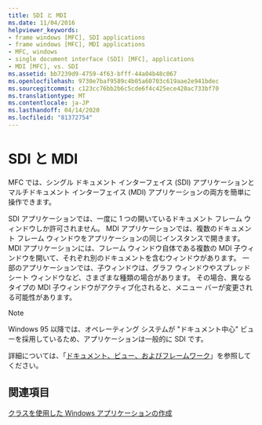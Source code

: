 ```yaml
---
title: SDI と MDI
ms.date: 11/04/2016
helpviewer_keywords:
- frame windows [MFC], SDI applications
- frame windows [MFC], MDI applications
- MFC, windows
- single document interface (SDI) [MFC], applications
- MDI [MFC], vs. SDI
ms.assetid: bb7239d9-4759-4f63-bfff-44a04b48c067
ms.openlocfilehash: 9730e7baf9589c4b05a60703c619aae2e941bdec
ms.sourcegitcommit: c123cc76bb2b6c5cde6f4c425ece420ac733bf70
ms.translationtype: MT
ms.contentlocale: ja-JP
ms.lasthandoff: 04/14/2020
ms.locfileid: "81372754"
---
```

# <a name="sdi-and-mdi"></a>SDI と MDI

MFC では、シングル ドキュメント インターフェイス (SDI) アプリケーションとマルチドキュメント インターフェイス (MDI) アプリケーションの両方を簡単に操作できます。

SDI アプリケーションでは、一度に 1 つの開いているドキュメント フレーム ウィンドウしか許可されません。 MDI アプリケーションでは、複数のドキュメント フレーム ウィンドウをアプリケーションの同じインスタンスで開きます。 MDI アプリケーションには、フレーム ウィンドウ自体である複数の MDI 子ウィンドウを開いて、それぞれ別のドキュメントを含むウィンドウがあります。 一部のアプリケーションでは、子ウィンドウは、グラフ ウィンドウやスプレッドシート ウィンドウなど、さまざまな種類の場合があります。 その場合、異なるタイプの MDI 子ウィンドウがアクティブ化されると、メニュー バーが変更される可能性があります。

> [!NOTE]
> Windows 95 以降では、オペレーティング システムが "ドキュメント中心" ビューを採用しているため、アプリケーションは一般的に SDI です。

詳細については、「[ドキュメント、ビュー、およびフレームワーク](../mfc/documents-views-and-the-framework.md)」を参照してください。

## <a name="see-also"></a>関連項目

[クラスを使用した Windows アプリケーションの作成](../mfc/using-the-classes-to-write-applications-for-windows.md)
